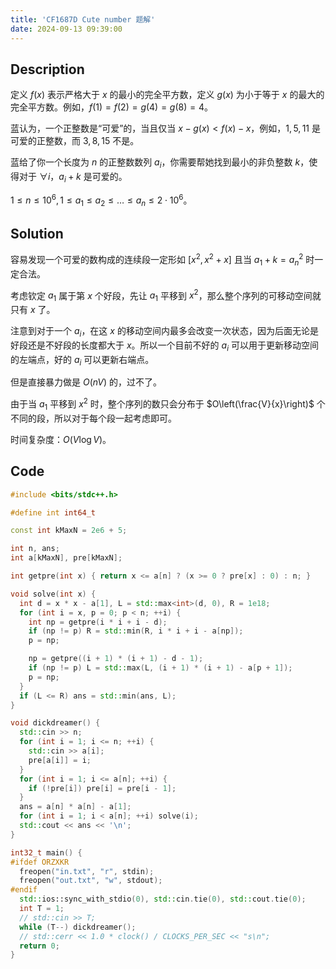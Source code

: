 ```yaml
---
title: 'CF1687D Cute number 题解'
date: 2024-09-13 09:39:00
---
```


## Description

定义 $f(x)$ 表示严格大于 $x$ 的最小的完全平方数，定义 $g(x)$ 为小于等于 $x$ 的最大的完全平方数。例如，$f(1)=f(2)=g(4)=g(8)=4$。

蓝认为，一个正整数是“可爱”的，当且仅当 $x-g(x)<f(x)-x$，例如，$1,5,11$ 是可爱的正整数，而 $3,8,15$ 不是。

蓝给了你一个长度为 $n$ 的正整数数列 $a_i$，你需要帮她找到最小的非负整数 $k$，使得对于 $\forall i$，$a_i+k$ 是可爱的。

$1\leq n\leq 10^6,1\leq a_1\leq a_2\leq\ldots\leq a_n\leq 2\cdot 10^6$。

## Solution

容易发现一个可爱的数构成的连续段一定形如 $[x^2,x^2+x]$ 且当 $a_1+k=a_n^2$ 时一定合法。

考虑钦定 $a_1$ 属于第 $x$ 个好段，先让 $a_1$ 平移到 $x^2$，那么整个序列的可移动空间就只有 $x$ 了。

注意到对于一个 $a_i$，在这 $x$ 的移动空间内最多会改变一次状态，因为后面无论是好段还是不好段的长度都大于 $x$。所以一个目前不好的 $a_i$ 可以用于更新移动空间的左端点，好的 $a_i$ 可以更新右端点。

但是直接暴力做是 $O(nV)$ 的，过不了。

由于当 $a_1$ 平移到 $x^2$ 时，整个序列的数只会分布于 $O\left(\frac{V}{x}\right)$ 个不同的段，所以对于每个段一起考虑即可。

时间复杂度：$O(V\log V)$。

## Code

```cpp
#include <bits/stdc++.h>

#define int int64_t

const int kMaxN = 2e6 + 5;

int n, ans;
int a[kMaxN], pre[kMaxN];

int getpre(int x) { return x <= a[n] ? (x >= 0 ? pre[x] : 0) : n; }

void solve(int x) {
  int d = x * x - a[1], L = std::max<int>(d, 0), R = 1e18;
  for (int i = x, p = 0; p < n; ++i) {
    int np = getpre(i * i + i - d);
    if (np != p) R = std::min(R, i * i + i - a[np]);
    p = np;

    np = getpre((i + 1) * (i + 1) - d - 1);
    if (np != p) L = std::max(L, (i + 1) * (i + 1) - a[p + 1]);
    p = np;
  }
  if (L <= R) ans = std::min(ans, L);
}

void dickdreamer() {
  std::cin >> n;
  for (int i = 1; i <= n; ++i) {
    std::cin >> a[i];
    pre[a[i]] = i;
  }
  for (int i = 1; i <= a[n]; ++i) {
    if (!pre[i]) pre[i] = pre[i - 1];
  }
  ans = a[n] * a[n] - a[1];
  for (int i = 1; i < a[n]; ++i) solve(i);
  std::cout << ans << '\n';
}

int32_t main() {
#ifdef ORZXKR
  freopen("in.txt", "r", stdin);
  freopen("out.txt", "w", stdout);
#endif
  std::ios::sync_with_stdio(0), std::cin.tie(0), std::cout.tie(0);
  int T = 1;
  // std::cin >> T;
  while (T--) dickdreamer();
  // std::cerr << 1.0 * clock() / CLOCKS_PER_SEC << "s\n";
  return 0;
}
```